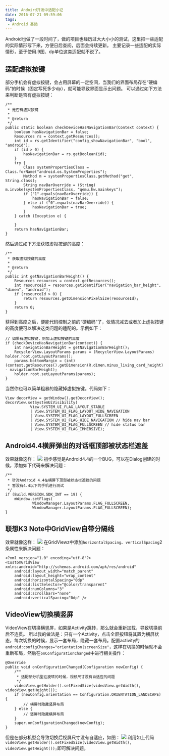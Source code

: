 ```yaml
---
title: Andoird开发中适配小记
date: 2016-07-21 09:59:06
tags:
 - Android 基础
---
```


Android也做了一段时间了，做的项目也经历过大大小小的测试，这里把一些适配的实际情形写下来，方便日后查阅，后面会持续更新。
主要记录一些适配的实际情形，至于使用.9图、dp单位这类适配就不说了。

<!-- more -->

## 适配虚拟按键
部分手机会有虚拟按键，会占用屏幕的一定空间，当我们的界面布局存在“硬编码”的时候（固定写死多少dp），就可能导致界面显示出问题。
可以通过如下方法来判断是否有虚拟按键：
```
/**
 * 是否有虚拟按键
 *
 * @return
 */
public static boolean checkDeviceHasNavigationBar(Context context) {
    boolean hasNavigationBar = false;
    Resources rs = context.getResources();
    int id = rs.getIdentifier("config_showNavigationBar", "bool", "android");
    if (id > 0) {
        hasNavigationBar = rs.getBoolean(id);
    }
    try {
        Class systemPropertiesClass = Class.forName("android.os.SystemProperties");
        Method m = systemPropertiesClass.getMethod("get", String.class);
        String navBarOverride = (String) m.invoke(systemPropertiesClass, "qemu.hw.mainkeys");
        if ("1".equals(navBarOverride)) {
            hasNavigationBar = false;
        } else if ("0".equals(navBarOverride)) {
            hasNavigationBar = true;
        }
    } catch (Exception e) {

    }
    return hasNavigationBar;
}
```
然后通过如下方法获取虚拟按键的高度：
```
/**
 * 获取虚拟按键的高度
 *
 * @return
 */
public int getNavigationBarHeight() {
    Resources resources = context.getResources();
    int resourceId = resources.getIdentifier("navigation_bar_height", "dimen", "android");
    if (resourceId > 0) {
        return resources.getDimensionPixelSize(resourceId);
    }
    return 0;
}
```
获得到高度之后，便能代码控制之前的“硬编码”了，依情况减去或者加上虚拟按键的高度便可以解决这类问题的适配的。示例如下：
```
// 如果有虚拟按键，则加上虚拟按键的高度
if (checkDeviceHasNavigationBar(context)) {
    int navigationBarHeight = getNavigationBarHeight();
    RecyclerView.LayoutParams params = (RecyclerView.LayoutParams) holder.root.getLayoutParams();
    params.bottomMargin = (int) (context.getResources().getDimension(R.dimen.minus_living_card_height) - navigationBarHeight);
    holder.root.setLayoutParams(params);
}
```
当然你也可以简单粗暴的隐藏掉虚拟按键。代码如下：
```
View decorView = getWindow().getDecorView();
decorView.setSystemUiVisibility(
           View.SYSTEM_UI_FLAG_LAYOUT_STABLE
           | View.SYSTEM_UI_FLAG_LAYOUT_HIDE_NAVIGATION
           | View.SYSTEM_UI_FLAG_LAYOUT_FULLSCREEN
           | View.SYSTEM_UI_FLAG_HIDE_NAVIGATION // hide nav bar
           | View.SYSTEM_UI_FLAG_FULLSCREEN // hide status bar
           | View.SYSTEM_UI_FLAG_IMMERSIVE);
```

## Android4.4横屏弹出的对话框顶部被状态栏遮盖
效果就像这样：
![](https://images-1258496336.cos.ap-chengdu.myqcloud.com/2016/07/adapter1.png)
初步感觉是Android4.4的一个BUG，可以在Dialog创建的时候，添加如下代码来解决问题：
```
/**
 * 针对Android 4.4在横屏下顶部被状态栏遮挡的问题
 * 暂没有4.4以下的手机进行测试
 */
if (Build.VERSION.SDK_INT == 19) {
    mWindow.setFlags(
            WindowManager.LayoutParams.FLAG_FULLSCREEN,
            WindowManager.LayoutParams.FLAG_FULLSCREEN);
}
```

## 联想K3 Note中GridView自带分隔线
效果就像这样：
![](https://images-1258496336.cos.ap-chengdu.myqcloud.com/2016/07/adapter2.png)
在GridViewz中添加``horizontalSpacing``、``verticalSpacing``2条属性来解决问题：
```
<?xml version="1.0" encoding="utf-8"?>
<CustomGridView xmlns:android="http://schemas.android.com/apk/res/android"
    android:layout_width="match_parent"
    android:layout_height="wrap_content"
    android:horizontalSpacing="0dp"
    android:listSelector="@color/transparent"
    android:numColumns="3"
    android:scrollbars="none"
    android:verticalSpacing="0dp" />
```

## VideoView切换横竖屏
VideoView在切换横竖屏，如果是Activity跳转，那么就会重新加载，导致切换前后不连贯。
所以我的做法是：只有一个Activity，点击全屏按钮将其置为横屏状态，每次切换的时候，显示一套布局，隐藏一套布局。配置activity的``android:configChanges="orientation|screenSize"``，这样在切换的时候就不会重新布局，然后在``onConfigurationChanged``中进行相关操作：
```
@Override
public void onConfigurationChanged(Configuration newConfig) {
    /**
     * 适配部分机型在旋转的时候，视频尺寸没有自适应的问题
     */
    videoView.getHolder().setFixedSize(videoView.getWidth(), videoView.getHeight());
    if (newConfig.orientation == Configuration.ORIENTATION_LANDSCAPE) {
        // 横屏时隐藏竖屏布局
    } else {
        // 竖屏时隐藏横屏布局
    }
    super.onConfigurationChanged(newConfig);
}
```
但是在部分机型会导致切换后视屏尺寸没有自适应，如图：
![](https://images-1258496336.cos.ap-chengdu.myqcloud.com/2016/07/adapter3.gif)
利用如上代码``videoView.getHolder().setFixedSize(videoView.getWidth(), videoView.getHeight());``即可解决问题。
